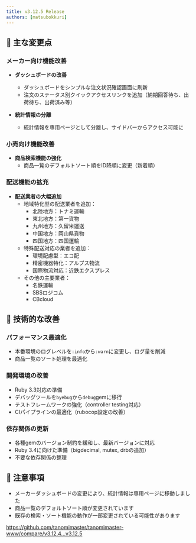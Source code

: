 ```yaml
---
title: v3.12.5 Release
authors: [matsubokkuri]
---
```



<!-- truncate -->

## 🎯 主な変更点

### メーカー向け機能改善

- **ダッシュボードの改善**
  - ダッシュボードをシンプルな注文状況確認画面に刷新
  - 注文のステータス別クイックアクセスリンクを追加（納期回答待ち、出荷待ち、出荷済み等）

- **統計情報の分離**
  - 統計情報を専用ページとして分離し、サイドバーからアクセス可能に

### 小売向け機能改善

- **商品検索機能の強化**
  - 商品一覧のデフォルトソート順をID降順に変更（新着順）

### 配送機能の拡充

- **配送業者の大幅追加**
  - 地域特化型の配送業者を追加：
    - 北陸地方：トナミ運輸
    - 東北地方：第一貨物
    - 九州地方：久留米運送
    - 中国地方：岡山県貨物
    - 四国地方：四国運輸
  - 特殊配送対応の業者を追加：
    - 環境配慮型：エコ配
    - 精密機器特化：アルプス物流
    - 国際物流対応：近鉄エクスプレス
  - その他の主要業者：
    - 名鉄運輸
    - SBSロジコム
    - CBcloud

## 🔧 技術的な改善

### パフォーマンス最適化
- 本番環境のログレベルを`:info`から`:warn`に変更し、ログ量を削減
- 商品一覧のソート処理を最適化

### 開発環境の改善
- Ruby 3.3対応の準備
- デバッグツールを`byebug`から`debug`gemに移行
- テストフレームワークの強化（controller testing対応）
- CIパイプラインの最適化（rubocop設定の改善）

### 依存関係の更新
- 各種gemのバージョン制約を緩和し、最新バージョンに対応
- Ruby 3.4に向けた準備（bigdecimal, mutex, drbの追加）
- 不要な依存関係の整理

## 📝 注意事項

- メーカーダッシュボードの変更により、統計情報は専用ページに移動しました
- 商品一覧のデフォルトソート順が変更されています
- 既存の検索・ソート機能の動作が一部変更されている可能性があります

https://github.com/tanomimaster/tanomimaster-www/compare/v3.12.4...v3.12.5

